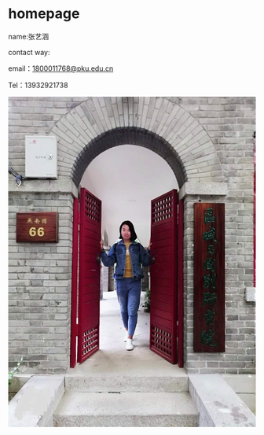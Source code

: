 # homepage

name:张艺涵

contact way:
 
 email：1800011768@pku.edu.cn
 
 Tel：13932921738
 
 ![image](https://github.com/YihanZhang001129/homepage/blob/master/微信图片_20180924232834.jpg)
